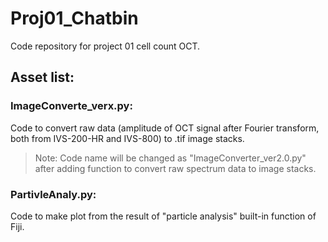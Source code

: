 # Proj01_Chatbin
Code repository for project 01 cell count OCT.

## Asset list:
### ImageConverte_verx.py: 
Code to convert raw data (amplitude of OCT signal after Fourier transform, both from IVS-200-HR and IVS-800) to .tif image stacks. 

>Note: Code name will be changed as "ImageConverter_ver2.0.py" after adding function to convert raw spectrum data to image stacks.  

### PartivleAnaly.py: 
Code to make plot from the result of "particle analysis" built-in function of Fiji.

